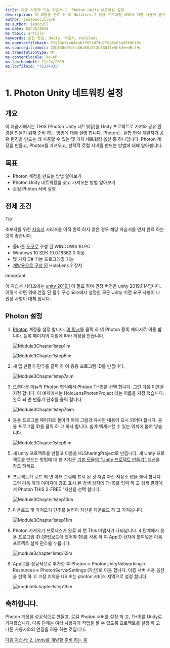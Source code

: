 ```yaml
---
title: 다중 사용자 기능 자습서-1. Photon Unity 네트워킹 설정
description: 이 과정을 완료 하 여 HoloLens 2 응용 프로그램 내에서 다중 사용자 공유 환경을 구현 하는 방법을 알아보세요.
author: jessemcculloch
ms.author: jemccull
ms.date: 02/26/2019
ms.topic: article
keywords: 혼합 현실, Unity, 자습서, Hololens
ms.openlocfilehash: 57a23e34404e4bff653d74b7f6afc65adff8b19c
ms.sourcegitcommit: 23b130d03fea46a50a712b8301fe4e5deed6cf9c
ms.translationtype: MT
ms.contentlocale: ko-KR
ms.lasthandoff: 12/24/2019
ms.locfileid: "75334335"
---
```

# <a name="1-setting-up-photon-unity-networking"></a>1. Photon Unity 네트워킹 설정

## <a name="overview"></a>개요

이 자습서에서는 THIS (Photon Unity 네트워킹)를 Unity 프로젝트로 가져와 공유 환경을 만들기 위해 준비 하는 방법에 대해 설명 합니다. Photon는 혼합 현실 개발자가 공유 환경을 만드는 데 사용할 수 있는 몇 가지 네트워킹 옵션 중 하나입니다. Photon 계정을 만들고, Photon를 가져오고, 선택적 로컬 서버를 만드는 방법에 대해 알아봅니다.

## <a name="objectives"></a>목표

* Photon 계정을 만드는 방법 알아보기
* Photon Unity 네트워킹을 찾고 가져오는 방법 알아보기
* 로컬 Photon 서버 설정

## <a name="prerequisites"></a>전제 조건

>[!TIP]
>초보자를 위한 [자습서](mrlearning-base.md) 시리즈를 아직 완료 하지 않은 경우 해당 자습서를 먼저 완료 하는 것이 좋습니다.

* 올바른 [도구로](install-the-tools.md) 구성 된 WINDOWS 10 PC
* Windows 10 SDK 10.0.18362.0 이상
* 몇 가지 C# 기본 프로그래밍 기능
* [개발용으로 구성 된](using-visual-studio.md#enabling-developer-mode) HoloLens 2 장치

>[!IMPORTANT]
>이 자습서 시리즈에는 <a href="https://unity3d.com/get-unity/download/archive" target="_blank">unity 2019.1</a> 이 필요 하며 권장 버전은 unity 2019.1.14입니다. 이렇게 하면 위에 연결 된 필수 구성 요소에서 설명한 모든 Unity 버전 요구 사항이 나 권장 사항이 대체 됩니다.

## <a name="setting-up-photon"></a>Photon 설정

1. [Photon](https://dashboard.photonengine.com//Account/SignUp) 계정을 설정 합니다. [이 링크](https://dashboard.photonengine.com//Account/SignUp)를 클릭 하 여 Photon 등록 페이지로 이동 합니다. 등록 페이지의 지침에 따라 계정을 만듭니다.

    ![Module3Chapter1step1im](images/module3chapter1step1im.PNG)

    ![Module3Chapter1step6im](images/module3chapter1step6im.PNG)

2. 새 앱 만들기 단추를 클릭 하 여 응용 프로그램 ID를 만듭니다.

    ![Module3Chapter1step7aim](images/module3chapter1step7aim.PNG)

3. 드롭다운 메뉴의 Photon 형식에서 Photon THIS을 선택 합니다. 그런 다음 이름을 지정 합니다. 이 예제에서는 HoloLensPhotonProject 라는 이름을 지정 했습니다. 완료 되 면 만들기 단추를 클릭 합니다.

    ![Module3Chapter1step7bim](images/module3chapter1step7bim.PNG)

4. 응용 프로그램 페이지로 돌아가 아래 그림과 유사한 내용이 표시 되어야 합니다. 응용 프로그램 ID를 클릭 하 고 복사 합니다. 쉽게 액세스할 수 있는 위치에 붙여 넣습니다.  

    ![Module3Chapter1step8im](images/module3chapter1step8im.PNG)

5. 새 unity 프로젝트를 만들고 이름을 HLSharingProject로 만듭니다. 새 Unity 프로젝트를 만드는 방법에 대 한 지침은 [기본 모듈의 "Unity 프로젝트 만들기" 섹션](https://docs.microsoft.com//windows/mixed-reality/mrlearning-base-ch1#create-new-unity-project)을 참조 하세요. 

6. 프로젝트가 로드 되 면 아래 그림에 표시 된 것 처럼 자산 저장소 탭을 클릭 합니다. 그런 다음 아래 이미지에 강조 표시 된 검색 상자에 THIS를 입력 하 고 검색 결과에서 Photon THIS 2-FREE "자산을 선택 합니다.

    ![Module3Chapter1step10im](images/module3chapter1step10im.PNG)

7. 다운로드 및 가져오기 단추를 눌러이 자산을 다운로드 하 고 가져옵니다.

    ![Module3Chapter1step11im](images/module3chapter1step11im.PNG)

8. Photon 가져오기 프로세스가 완료 되 면 This 마법사가 나타납니다. 4 단계에서 응용 프로그램 ID (클립보드에 있어야 함)를 사용 하 여 AppID 상자에 붙여넣은 다음 프로젝트 설치 단추를 누릅니다.

    ![module3chapter1step12im](images/module3chapter1step12im.PNG)

9. AppID를 성공적으로 추가한 후 Photon-> PhotonUnityNetworking-> Resources-> PhotonServerSettings (자산)로 이동 합니다. 이름 서버 사용 옵션을 선택 하 고 고정 지역을 US 또는 photon 서비스 지역으로 설정 합니다.

    ![module3chapter1step13im](images/module3chapter1step13im.PNG)

## <a name="congratulations"></a>축하합니다.

Photon 계정을 성공적으로 만들고, 로컬 Photon 서버를 설정 하 고, THIS를 Unity로 가져왔습니다. 다음 단계는 여러 사용자가 작업을 볼 수 있도록 프로젝트를 설정 하 고 다른 사용자와의 연결을 허용 하는 것입니다.

[다음 자습서: 2. Unity를 개발할 준비 하는 중](mrlearning-sharing(photon)-ch2.md)
